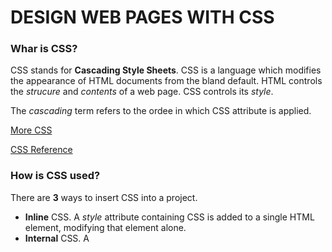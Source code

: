 # DESIGN WEB PAGES WITH CSS

### Whar is CSS?

CSS stands for **Cascading Style Sheets**. CSS is a language which modifies the appearance of HTML documents from the bland default. HTML controls the *strucure* and *contents* of a web page. CSS controls its *style*.

The *cascading* term refers to the ordee in which CSS attribute is applied.

[More CSS](https://developer.mozilla.org/en-US/docs/Learn/CSS/First_steps/What_is_CSS)

[CSS Reference](https://developer.mozilla.org/en-US/docs/Web/CSS/Reference)

### How is CSS used?

There are **3** ways to insert CSS into a project.

+ **Inline** CSS. A *style* attribute containing CSS is added to a single HTML element, modifying that element alone.
+ **Internal** CSS. A *<style>* element containing CSS is added to the HTML header section of a web page, modifying that page.
+ **External** CSS. A *<link>* element in the header connects to a text file with a **.css** containing CSS - the *sheet* part of CSS.

Best practice in web design is to avoid mixing content and presentation, hence **external CSS is generally preferred** to internal CSS and the latter is preferred to inline CSS.



[More about using CSS](https://www.w3schools.com/css/css_howto.asp)


### Examples of CSS in use.

Inline CSS:

\<P style="color: red;"\>Your text here!</P>
Turns the text in this paragraph red.

Internal CSS:

\<style\>
        p{color: red;}    
\</style\>

Turns all text on a page within a <p> tag red.

External CSS:

p { color: red }

Turns all text written within a <p> tag on any linked page red.

[More about colours in CSS](https://www.w3schools.com/cssref/pr_text_color.php)

Note compulsry use of US spelling for color.

[An example use of CSS](https://meyerweb.com/eric/tools/css/reset/)

---
